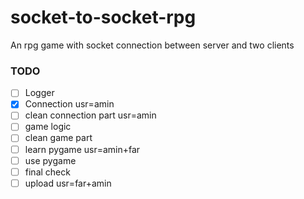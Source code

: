 # socket-to-socket-rpg
An rpg game with socket connection between server and two clients

### TODO
- [ ] Logger
- [x] Connection usr=amin
- [ ] clean connection part usr=amin
- [ ] game logic
- [ ] clean game part
- [ ] learn pygame      usr=amin+far
- [ ] use pygame 
- [ ] final check
- [ ] upload    usr=far+amin
